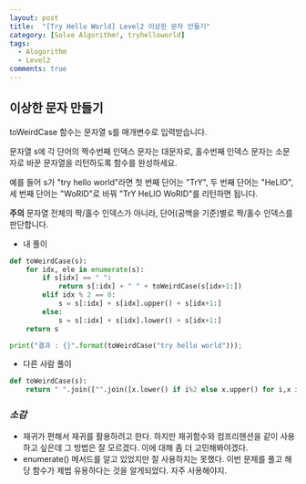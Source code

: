 ```yaml
---
layout: post
title:  "[Try Hello World] Level2 이상한 문자 만들기"
category: [Solve Algorithm!, tryhelloworld]
tags:
  - Alogorithm
  - Level2
comments: true
---
```


## 이상한 문자 만들기
toWeirdCase 함수는 문자열 s를 매개변수로 입력받습니다.

문자열 s에 각 단어의 짝수번째 인덱스 문자는 대문자로, 홀수번째 인덱스 문자는 소문자로 바꾼 문자열을 리턴하도록 함수를 완성하세요.

예를 들어 s가 "try hello world"라면 첫 번째 단어는 "TrY", 두 번째 단어는 "HeLlO", 세 번째 단어는 "WoRlD"로 바꿔 "TrY HeLlO WoRlD"를 리턴하면 됩니다.

**주의** 문자열 전체의 짝/홀수 인덱스가 아니라, 단어(공백을 기준)별로 짝/홀수 인덱스를 판단합니다.

- 내 풀이

```python
def toWeirdCase(s):
	for idx, ele in enumerate(s):
		if s[idx] == " ":
			return s[:idx] + " " + toWeirdCase(s[idx+1:])
		elif idx % 2 == 0:
			s = s[:idx] + s[idx].upper() + s[idx+1:]
		else:
			s = s[:idx] + s[idx].lower() + s[idx+1:]
	return s

print("결과 : {}".format(toWeirdCase("try hello world")));
```

- 다른 사람 풀이

```python
def toWeirdCase(s):
    return " ".join(["".join([x.lower() if i%2 else x.upper() for i,x in enumerate(w)]) for w in s.split()])
```

### *소감*
- 재귀가 편해서 재귀를 활용하려고 한다. 하지만 재귀함수와 컴프리헨션을 같이 사용하고 싶은데 그 방법은 잘 모르겠다. 이에 대해 좀 더 고민해봐야겠다.
- enumerate() 메서드를 알고 있었지만 잘 사용하지는 못했다. 이번 문제를 풀고 해당 함수가 제법 유용하다는 것을 알게되었다. 자주 사용해야지.
